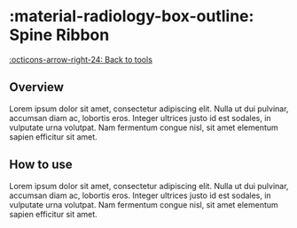 # :material-radiology-box-outline: Spine Ribbon

[:octicons-arrow-right-24: Back to tools](../02_Tools.md)

## Overview

Lorem ipsum dolor sit amet, consectetur adipiscing elit. Nulla ut dui pulvinar, accumsan diam ac, lobortis eros. Integer ultrices justo id est sodales, in vulputate urna volutpat. Nam fermentum congue nisl, sit amet elementum sapien efficitur sit amet.

## How to use

Lorem ipsum dolor sit amet, consectetur adipiscing elit. Nulla ut dui pulvinar, accumsan diam ac, lobortis eros. Integer ultrices justo id est sodales, in vulputate urna volutpat. Nam fermentum congue nisl, sit amet elementum sapien efficitur sit amet.